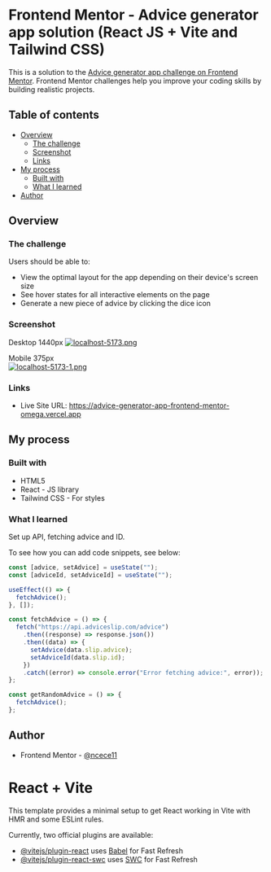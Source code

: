# Frontend Mentor - Advice generator app solution (React JS + Vite and Tailwind CSS)

This is a solution to the [Advice generator app challenge on Frontend Mentor](https://www.frontendmentor.io/challenges/advice-generator-app-QdUG-13db). Frontend Mentor challenges help you improve your coding skills by building realistic projects.

## Table of contents

- [Overview](#overview)
  - [The challenge](#the-challenge)
  - [Screenshot](#screenshot)
  - [Links](#links)
- [My process](#my-process)
  - [Built with](#built-with)
  - [What I learned](#what-i-learned)
- [Author](#author)

## Overview

### The challenge

Users should be able to:

- View the optimal layout for the app depending on their device's screen size
- See hover states for all interactive elements on the page
- Generate a new piece of advice by clicking the dice icon

### Screenshot

Desktop 1440px
[![localhost-5173.png](https://i.postimg.cc/5NCSx9JQ/localhost-5173.png)](https://postimg.cc/Whsk8vhs)

Mobile 375px <br>
[![localhost-5173-1.png](https://i.postimg.cc/j5DZPzpZ/localhost-5173-1.png)](https://postimg.cc/2bfQfB8Z)

### Links

- Live Site URL: https://advice-generator-app-frontend-mentor-omega.vercel.app

## My process

### Built with

- HTML5
- React - JS library
- Tailwind CSS - For styles

### What I learned

Set up API, fetching advice and ID.

To see how you can add code snippets, see below:

```js
const [advice, setAdvice] = useState("");
const [adviceId, setAdviceId] = useState("");

useEffect(() => {
  fetchAdvice();
}, []);

const fetchAdvice = () => {
  fetch("https://api.adviceslip.com/advice")
    .then((response) => response.json())
    .then((data) => {
      setAdvice(data.slip.advice);
      setAdviceId(data.slip.id);
    })
    .catch((error) => console.error("Error fetching advice:", error));
};

const getRandomAdvice = () => {
  fetchAdvice();
};
```

## Author

<!-- - Website - [Add your name here](https://www.your-site.com) -->
- Frontend Mentor - [@ncece11](https://www.frontendmentor.io/profile/ncece11)

# React + Vite

This template provides a minimal setup to get React working in Vite with HMR and some ESLint rules.

Currently, two official plugins are available:

- [@vitejs/plugin-react](https://github.com/vitejs/vite-plugin-react/blob/main/packages/plugin-react/README.md) uses [Babel](https://babeljs.io/) for Fast Refresh
- [@vitejs/plugin-react-swc](https://github.com/vitejs/vite-plugin-react-swc) uses [SWC](https://swc.rs/) for Fast Refresh
